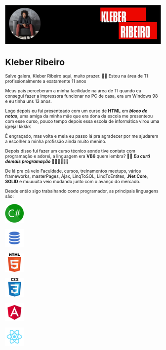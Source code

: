 <img src="https://github.com/KleberRibeiro89/kleberribeiro89/blob/main/Kleber.jpg?raw=true" />
<h1>Kleber Ribeiro</h1>

Salve galera, Kleber Ribeiro aqui, muito prazer.  👊🏿
Estou na área de TI profissionalmente a exatamente 11 anos

Meus pais perceberam a minha facilidade na área de TI quando eu consegui fazer a impressora funcionar no PC de casa, era um Windows 98 e eu tinha uns 13 anos.

Logo depois eu fui presenteado com um curso de **HTML** em ***bloco de notas***, uma amiga da minha mãe que era dona da escola me presenteou com esse curso, pouco tempo depois essa escola de informática virou uma igreja! kkkkk

É engraçado, mas volta e meia eu passo lá pra agradecer por me ajudarem a escolher a minha profissão ainda muito menino.

Depois disso fui fazer um curso técnico aonde tive contato com programação e adorei, a linguagem era **VB6** quem lembra? 👴🏿 ***Eu curti demais programação*** 👍🏿👍🏿👍🏿

De lá pra cá veio Faculdade, cursos, treinamentos meetups, vários frameworks, masterPages, Ajax,  LinqToSQL, LinqToEntites, **.Net Core**, **SOLID**  e muuuuita veio mudando junto com o avanço do mercado.

Desde então sigo trabalhando como programador, as principais linguagens são: <br>
 <code>	<img height="60px" src="https://raw.githubusercontent.com/github/explore/80688e429a7d4ef2fca1e82350fe8e3517d3494d/topics/csharp/csharp.png" /></code>  
 <code>	<img height="60px" src="https://raw.githubusercontent.com/github/explore/80688e429a7d4ef2fca1e82350fe8e3517d3494d/topics/sql/sql.png"/></code>	 
 <code>	<img height="60px" src="https://raw.githubusercontent.com/github/explore/80688e429a7d4ef2fca1e82350fe8e3517d3494d/topics/html/html.png"></code>  
 <code>	<img height="60px" src="https://raw.githubusercontent.com/github/explore/80688e429a7d4ef2fca1e82350fe8e3517d3494d/topics/css/css.png" /></code>	 
 <code>	<img height="60px" src="https://raw.githubusercontent.com/github/explore/80688e429a7d4ef2fca1e82350fe8e3517d3494d/topics/angular/angular.png" /></code>	 
 <code>	<img height="60px" src="https://raw.githubusercontent.com/github/explore/80688e429a7d4ef2fca1e82350fe8e3517d3494d/topics/react/react.png" /></code>	


